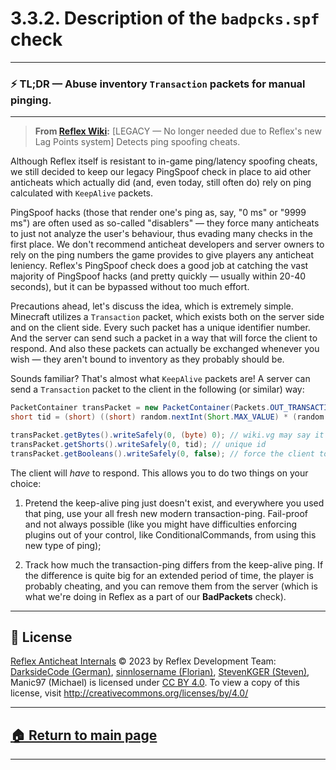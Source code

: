 # 3.3.2. Description of the `badpcks.spf` check

---
### ⚡️ TL;DR — Abuse inventory `Transaction` packets for manual pinging.
---




> **From [Reflex Wiki][reflex-wiki]:** [LEGACY — No longer needed due to Reflex's new Lag Points system] Detects ping spoofing cheats.






Although Reflex itself is resistant to in-game ping/latency spoofing cheats, we still decided to keep our legacy PingSpoof check in place to aid other anticheats which actually did (and, even today, still often do) rely on ping calculated with `KeepAlive` packets. 

PingSpoof hacks (those that render one's ping as, say, "0 ms" or "9999 ms") are often used as so-called "disablers" — they force many anticheats to just not analyze the user's behaviour, thus evading many checks in the first place. We don't recommend anticheat developers and server owners to rely on the ping numbers the game provides to give players any anticheat leniency. Reflex's PingSpoof check does a good job at catching the vast majority of PingSpoof hacks (and pretty quickly — usually within 20-40 seconds), but it can be bypassed without too much effort.

Precautions ahead, let's discuss the idea, which is extremely simple. Minecraft utilizes a `Transaction` packet, which exists both on the server side and on the client side. Every such packet has a unique identifier number. And the server can send such a packet in a way that will force the client to respond. And also these packets can actually be exchanged whenever you wish — they aren't bound to inventory as they probably should be.

Sounds familiar? That's almost what `KeepAlive` packets are! A server can send a `Transaction` packet to the client in the following (or similar) way:

```java
PacketContainer transPacket = new PacketContainer(Packets.OUT_TRANSACTION);
short tid = (short) ((short) random.nextInt(Short.MAX_VALUE) * (random.nextBoolean() ? 1 : -1));

transPacket.getBytes().writeSafely(0, (byte) 0); // wiki.vg may say it's "int" -- don't listen, it's "byte"
transPacket.getShorts().writeSafely(0, tid); // unique id
transPacket.getBooleans().writeSafely(0, false); // force the client to respond ("don't ignore")
```

The client will *have* to respond. This allows you to do two things on your choice:

1. Pretend the keep-alive ping just doesn't exist, and everywhere you used that ping, use your all fresh new modern transaction-ping. Fail-proof and not always possible (like you might have difficulties enforcing plugins out of your control, like ConditionalCommands, from using this new type of ping);

2. Track how much the transaction-ping differs from the keep-alive ping. If the difference is quite big for an extended period of time, the player is probably cheating, and you can remove them from the server (which is what we're doing in Reflex as a part of our **BadPackets** check).






---

## 📄 License

[Reflex Anticheat Internals][reflex-anticheat-internals] © 2023 by Reflex Development Team: [DarksideCode (German)][dev-german], [sinnlosername (Florian)][dev-florian], [StevenKGER (Steven)][dev-steven], Manic97 (Michael) is licensed under [CC BY 4.0][license]. To view a copy of this license, visit http://creativecommons.org/licenses/by/4.0/

[license]: http://creativecommons.org/licenses/by/4.0

[reflex-anticheat-internals]: https://github.com/MeGysssTaa/reflex-anticheat-internals

[dev-german]: https://github.com/MeGysssTaa

[dev-florian]: https://github.com/sinnlosername

[dev-steven]: https://github.com/StevenKGER

---

## [🏠 Return to main page][reflex-anticheat-internals]

---








[reflex-wiki]: https://github.com/MeGysssTaa/ReflexIssueTracker/wiki

